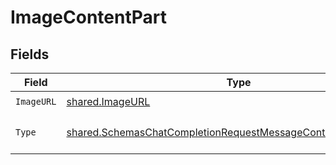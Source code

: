# ImageContentPart


## Fields

| Field                                                                                                                                                   | Type                                                                                                                                                    | Required                                                                                                                                                | Description                                                                                                                                             |
| ------------------------------------------------------------------------------------------------------------------------------------------------------- | ------------------------------------------------------------------------------------------------------------------------------------------------------- | ------------------------------------------------------------------------------------------------------------------------------------------------------- | ------------------------------------------------------------------------------------------------------------------------------------------------------- |
| `ImageURL`                                                                                                                                              | [shared.ImageURL](../../../pkg/models/shared/imageurl.md)                                                                                               | :heavy_check_mark:                                                                                                                                      | N/A                                                                                                                                                     |
| `Type`                                                                                                                                                  | [shared.SchemasChatCompletionRequestMessageContentPartImageType](../../../pkg/models/shared/schemaschatcompletionrequestmessagecontentpartimagetype.md) | :heavy_check_mark:                                                                                                                                      | The type of the content part.                                                                                                                           |